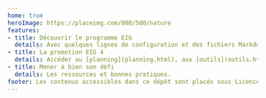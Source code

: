 ```yaml
---
home: true
heroImage: https://placeimg.com/800/500/nature
features:
- title: Découvrir le programme EIG
  details: Avec quelques lignes de configuration et des fichiers Markdown, vous vous concentrez sur le contenu de votre documentation.
- title: La promotion EIG 4
  details: Accéder au [planning](planning.html), aux [outils](outils.html)
- title: Mener à bien son défi
  details: Les ressources et bonnes pratiques.
footer: Les contenus accessibles dans ce dépôt sont placés sous Licence Ouverte 2.0 dans ce répertoire. Vous êtes libre de réutiliser les contenus de ce dépôt sous les conditions précisées dans cette licence.
---
```

